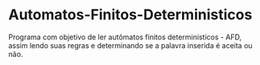 # Automatos-Finitos-Deterministicos
Programa com objetivo de ler autômatos finitos determinísticos - AFD, assim lendo suas regras e determinando se a palavra inserida é aceita ou não. 

